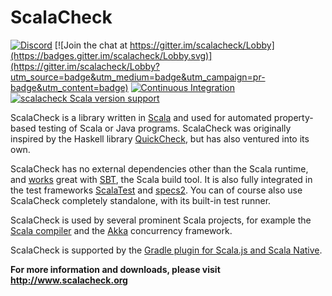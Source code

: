 # ScalaCheck

[![Discord](https://img.shields.io/discord/632277896739946517.svg?label=&logo=discord&logoColor=ffffff&color=404244&labelColor=6A7EC2)](https://discord.gg/wQB9Xu422S)
[![Join the chat at https://gitter.im/scalacheck/Lobby](https://badges.gitter.im/scalacheck/Lobby.svg)](https://gitter.im/scalacheck/Lobby?utm_source=badge&utm_medium=badge&utm_campaign=pr-badge&utm_content=badge)
[![Continuous Integration](https://github.com/typelevel/scalacheck/actions/workflows/ci.yml/badge.svg)](https://github.com/typelevel/scalacheck/actions/workflows/ci.yml)
[![scalacheck Scala version support](https://index.scala-lang.org/typelevel/scalacheck/scalacheck/latest-by-scala-version.svg)](https://index.scala-lang.org/typelevel/scalacheck/scalacheck)


ScalaCheck is a library written in [Scala](http://www.scala-lang.org/) and
used for automated property-based testing of Scala or Java programs.
ScalaCheck was originally inspired by the Haskell library
[QuickCheck](http://hackage.haskell.org/package/QuickCheck), but has also
ventured into its own.

ScalaCheck has no external dependencies other than the Scala runtime, and
[works](http://www.scalacheck.org/download.html#sbt) great with [SBT](http://www.scala-sbt.org/), the
Scala build tool. It is also fully integrated in the test frameworks
[ScalaTest](http://www.scalatest.org/) and
[specs2](http://etorreborre.github.com/specs2/). You can of course also use
ScalaCheck completely standalone, with its built-in test runner.

ScalaCheck is used by several prominent Scala projects, for example the [Scala
compiler](http://www.scala-lang.org/) and the [Akka](http://akka.io/)
concurrency framework.

ScalaCheck is supported by the [Gradle plugin for Scala.js and Scala Native](https://github.com/dubinsky/scalajs-gradle).

**For more information and downloads, please visit http://www.scalacheck.org**
